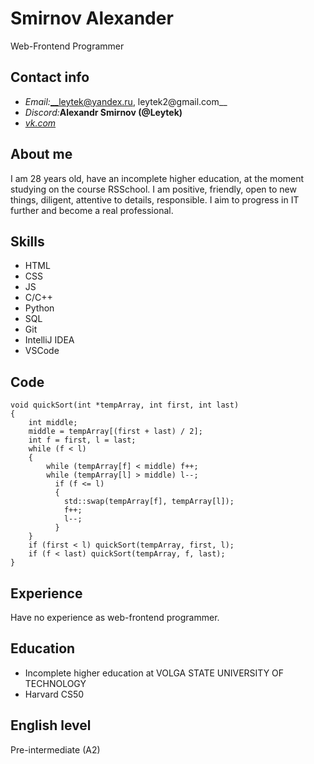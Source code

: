 # Smirnov Alexander
Web-Frontend Programmer

## Contact info
* *Email:*__leytek@yandex.ru, leytek2@gmail.com__
* *Discord:*__Alexandr Smirnov (@Leytek)__
* [*vk.com*](__https://vk.com/id40296460__)

## About me
I am 28 years old, have an incomplete higher education, at the moment studying on the course RSSchool. I am positive, friendly, open to new things, diligent, attentive to details, responsible. I aim to progress in IT further and become a real professional.

## Skills
* HTML
* CSS
* JS
* C/C++
* Python
* SQL
* Git
* IntelliJ IDEA
* VSCode

## Code
```
void quickSort(int *tempArray, int first, int last)
{ 
    int middle;
    middle = tempArray[(first + last) / 2];
    int f = first, l = last;
    while (f < l)
	{
        while (tempArray[f] < middle) f++;
        while (tempArray[l] > middle) l--;
          if (f <= l)
		  {
            std::swap(tempArray[f], tempArray[l]);
            f++;
            l--;
          }
    }
    if (first < l) quickSort(tempArray, first, l);
    if (f < last) quickSort(tempArray, f, last);
}
```

## Experience
Have no experience as web-frontend programmer.

## Education
* Incomplete higher education at VOLGA STATE UNIVERSITY OF TECHNOLOGY
* Harvard CS50

## English level
Pre-intermediate (A2)
